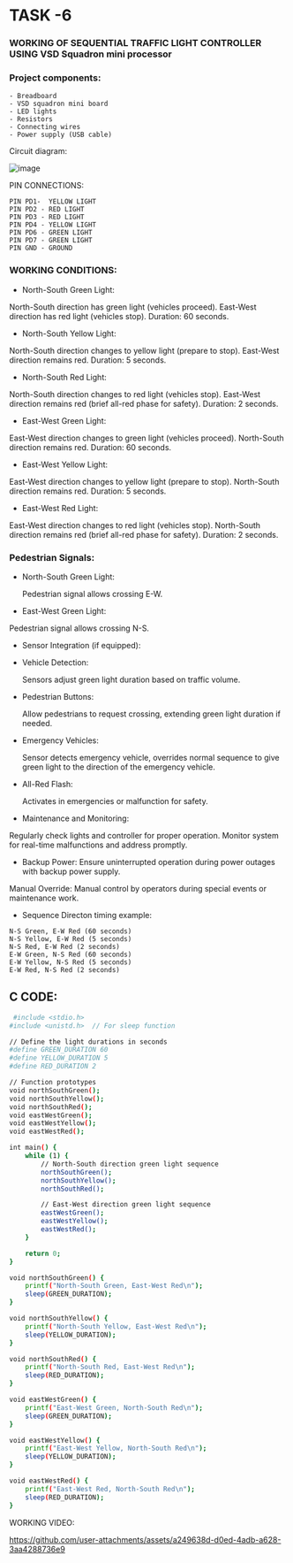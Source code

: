 # TASK -6

  ### WORKING OF SEQUENTIAL TRAFFIC LIGHT CONTROLLER USING VSD Squadron mini processor

   ### Project components:
    - Breadboard
    - VSD squadron mini board
    - LED lights 
    - Resistors
    - Connecting wires
    - Power supply (USB cable)

Circuit diagram:

  ![image](https://github.com/user-attachments/assets/06fffaab-4d5a-4c97-9aba-fa9361a03301)





   PIN CONNECTIONS:
   
    PIN PD1-  YELLOW LIGHT
    PIN PD2 - RED LIGHT
    PIN PD3 - RED LIGHT
    PIN PD4 - YELLOW LIGHT
    PIN PD6 - GREEN LIGHT 
    PIN PD7 - GREEN LIGHT 
    PIN GND - GROUND

   ### WORKING CONDITIONS:
   
- North-South Green Light:

North-South direction has green light (vehicles proceed).
East-West direction has red light (vehicles stop).
Duration: 60 seconds.

- North-South Yellow Light:

North-South direction changes to yellow light (prepare to stop).
East-West direction remains red.
Duration: 5 seconds.

- North-South Red Light:

North-South direction changes to red light (vehicles stop).
East-West direction remains red (brief all-red phase for safety).
Duration: 2 seconds.

- East-West Green Light:

East-West direction changes to green light (vehicles proceed).
North-South direction remains red.
Duration: 60 seconds.

- East-West Yellow Light:

East-West direction changes to yellow light (prepare to stop).
North-South direction remains red.
Duration: 5 seconds.

- East-West Red Light:

East-West direction changes to red light (vehicles stop).
North-South direction remains red (brief all-red phase for safety).
Duration: 2 seconds.

### Pedestrian Signals:

- North-South Green Light:
  
  Pedestrian signal allows crossing E-W.

- East-West Green Light:

 Pedestrian signal allows crossing N-S.
 
- Sensor Integration (if equipped):

- Vehicle Detection:

   Sensors adjust green light duration based on traffic volume.

- Pedestrian Buttons:
  
    Allow pedestrians to request crossing, extending green light duration if needed.

 - Emergency Vehicles:

   Sensor detects emergency vehicle, overrides normal sequence to give green light to the direction of the emergency vehicle.
 - All-Red Flash:
   
    Activates in emergencies or malfunction for safety.

 - Maintenance and Monitoring:

Regularly check lights and controller for proper operation.
Monitor system for real-time malfunctions and address promptly.

- Backup Power:
Ensure uninterrupted operation during power outages with backup power supply.

 Manual Override:
Manual control by operators during special events or maintenance work.

- Sequence Directon timing example:
```
N-S Green, E-W Red (60 seconds)
N-S Yellow, E-W Red (5 seconds)
N-S Red, E-W Red (2 seconds)
E-W Green, N-S Red (60 seconds)
E-W Yellow, N-S Red (5 seconds)
E-W Red, N-S Red (2 seconds)
```
##  C CODE:

```bash
 #include <stdio.h>
#include <unistd.h>  // For sleep function

// Define the light durations in seconds
#define GREEN_DURATION 60
#define YELLOW_DURATION 5
#define RED_DURATION 2

// Function prototypes
void northSouthGreen();
void northSouthYellow();
void northSouthRed();
void eastWestGreen();
void eastWestYellow();
void eastWestRed();

int main() {
    while (1) {
        // North-South direction green light sequence
        northSouthGreen();
        northSouthYellow();
        northSouthRed();

        // East-West direction green light sequence
        eastWestGreen();
        eastWestYellow();
        eastWestRed();
    }

    return 0;
}

void northSouthGreen() {
    printf("North-South Green, East-West Red\n");
    sleep(GREEN_DURATION);
}

void northSouthYellow() {
    printf("North-South Yellow, East-West Red\n");
    sleep(YELLOW_DURATION);
}

void northSouthRed() {
    printf("North-South Red, East-West Red\n");
    sleep(RED_DURATION);
}

void eastWestGreen() {
    printf("East-West Green, North-South Red\n");
    sleep(GREEN_DURATION);
}

void eastWestYellow() {
    printf("East-West Yellow, North-South Red\n");
    sleep(YELLOW_DURATION);
}

void eastWestRed() {
    printf("East-West Red, North-South Red\n");
    sleep(RED_DURATION);
}
```
WORKING VIDEO:

https://github.com/user-attachments/assets/a249638d-d0ed-4adb-a628-3aa4288736e9









   


    
